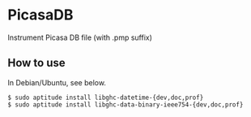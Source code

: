 PicasaDB
==============
Instrument Picasa DB file (with .pmp suffix)

How to use
--------------
In Debian/Ubuntu, see below.

```
$ sudo aptitude install libghc-datetime-{dev,doc,prof}
$ sudo aptitude install libghc-data-binary-ieee754-{dev,doc,prof}
```
